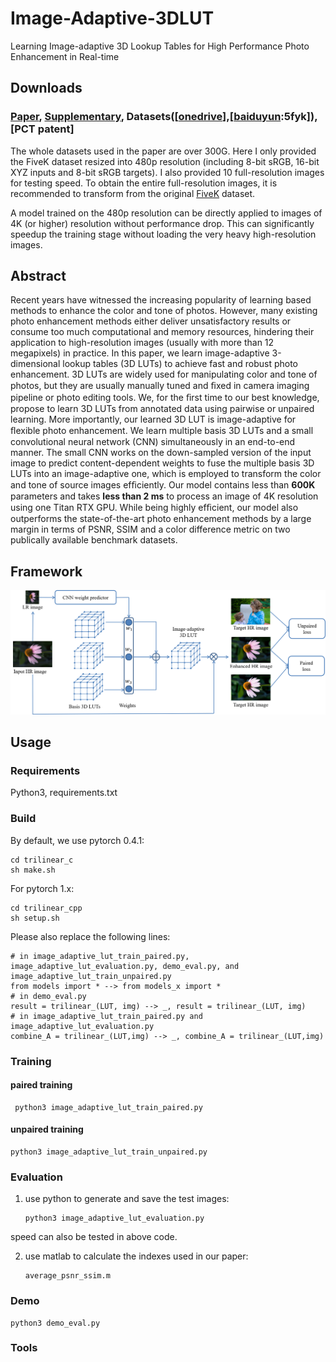 # Image-Adaptive-3DLUT
Learning Image-adaptive 3D Lookup Tables for High Performance Photo Enhancement in Real-time

## Downloads
### [Paper](https://www4.comp.polyu.edu.hk/~cslzhang/paper/PAMI_LUT.pdf), [Supplementary](https://www4.comp.polyu.edu.hk/~cslzhang/paper/Supplement_LUT.pdf), Datasets([[onedrive](https://connectpolyu-my.sharepoint.com/:f:/g/personal/16901447r_connect_polyu_hk/EqNGuQUKZe9Cv3fPG08OmGEBbHMUXey2aU03E21dFZwJyg?e=QNCMMZ)],[[baiduyun](https://pan.baidu.com/s/1CsQRFsEPZCSjkT3Z1X_B1w):5fyk]), [PCT patent]
The whole datasets used in the paper are over 300G. Here I only provided the FiveK dataset resized into 480p resolution (including 8-bit sRGB, 16-bit XYZ inputs and 8-bit sRGB targets). I also provided 10 full-resolution images for testing speed. To obtain the entire full-resolution images, it is recommended to transform from the original [FiveK](https://data.csail.mit.edu/graphics/fivek/) dataset.

A model trained on the 480p resolution can be directly applied to images of 4K (or higher) resolution without performance drop. This can significantly speedup the training stage without loading the very heavy high-resolution images.

## Abstract
Recent years have witnessed the increasing popularity of learning based methods to enhance the color and tone of photos. However, many existing photo enhancement methods either deliver unsatisfactory results or consume too much computational and memory resources, hindering their application to high-resolution images (usually with more than 12 megapixels) in practice. In this paper, we learn image-adaptive 3-dimensional lookup tables (3D LUTs) to achieve fast and robust photo enhancement. 3D LUTs are widely used for manipulating color and tone of photos, but they are usually manually tuned and ﬁxed in camera imaging pipeline or photo editing tools. We, for the ﬁrst time to our best knowledge, propose to learn 3D LUTs from annotated data using pairwise or unpaired learning. More importantly, our learned 3D LUT is image-adaptive for ﬂexible photo enhancement. We learn multiple basis 3D LUTs and a small convolutional neural network (CNN) simultaneously in an end-to-end manner. The small CNN works on the down-sampled version of the input image to predict content-dependent weights to fuse the multiple basis 3D LUTs into an image-adaptive one, which is employed to transform the color and tone of source images efﬁciently. Our model contains less than **600K** parameters and takes **less than 2 ms** to process an image of 4K resolution using one Titan RTX GPU. While being highly efﬁcient, our model also outperforms the state-of-the-art photo enhancement methods by a large margin in terms of PSNR, SSIM and a color difference metric on two publically available benchmark datasets.

## Framework
<img src="figures/framework2.png" width="1024px"/>

## Usage

### Requirements
Python3, requirements.txt

### Build
By default, we use pytorch 0.4.1:

    cd trilinear_c
    sh make.sh

For pytorch 1.x:

    cd trilinear_cpp
    sh setup.sh

Please also replace the following lines:
```
# in image_adaptive_lut_train_paired.py, image_adaptive_lut_evaluation.py, demo_eval.py, and image_adaptive_lut_train_unpaired.py
from models import * --> from models_x import *
# in demo_eval.py
result = trilinear_(LUT, img) --> _, result = trilinear_(LUT, img)
# in image_adaptive_lut_train_paired.py and image_adaptive_lut_evaluation.py
combine_A = trilinear_(LUT,img) --> _, combine_A = trilinear_(LUT,img)
```

### Training
#### paired training
     python3 image_adaptive_lut_train_paired.py
#### unpaired training
    python3 image_adaptive_lut_train_unpaired.py

### Evaluation
1. use python to generate and save the test images:

       python3 image_adaptive_lut_evaluation.py

speed can also be tested in above code.

2. use matlab to calculate the indexes used in our paper:

       average_psnr_ssim.m

### Demo

    python3 demo_eval.py

### Tools
